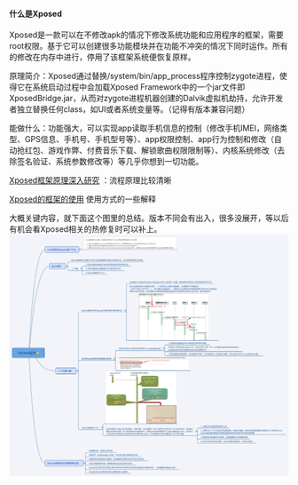 #### 什么是Xposed

Xposed是一款可以在不修改apk的情况下修改系统功能和应用程序的框架，需要root权限。基于它可以创建很多功能模块并在功能不冲突的情况下同时运作。所有的修改在内存中进行，停用了该框架系统便恢复原样。

原理简介：Xposed通过替换/system/bin/app\_process程序控制zygote进程，使得它在系统启动过程中会加载Xposed Framework中的一个jar文件即XposedBridge.jar，从而对zygote进程机器创建的Dalvik虚拟机劫持，允许开发者独立替换任何class，如UI或者系统变量等。（记得有版本兼容问题）

能做什么：功能强大，可以实现app读取手机信息的控制（修改手机IMEI，网络类型、GPS信息、手机号、手机型号等）、app权限控制、app行为控制和修改（自动抢红包、游戏作弊、付费音乐下载、解锁歌曲权限限制等）、内核系统修改（去除签名验证、系统参数修改等）等几乎你想到一切功能。

[Xposed框架原理深入研究](http://blog.csdn.net/zhangmiaoping23/article/details/52572447)  ：流程原理比较清晰

[Xposed的框架的使用](http://blog.csdn.net/u012417380/article/details/55254369?locationNum=13&fps=1)  使用方式的一些解释

大概关键内容，就下面这个图里的总结。版本不同会有出入，很多没展开，等以后有机会看Xposed相关的热修复时可以补上。![](/assets/Xposed框架.png)

